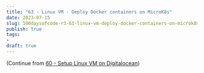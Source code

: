 ```yaml
---
title: "63 - Linux VM - Deploy Docker containers on MicroK8s"
date: 2023-07-15
slug: 100daysofcode-r3-63-linux-vm-deploy-docker-containers-on-microk8s
publish: true
tags:
-  
draft: true
---
```


(Continue from [60 - Setup Linux VM on Digitalocean](1-Projects/100DaysOfCode-R3/60%20-%20Setup%20Linux%20VM%20on%20Digitalocean.md))



